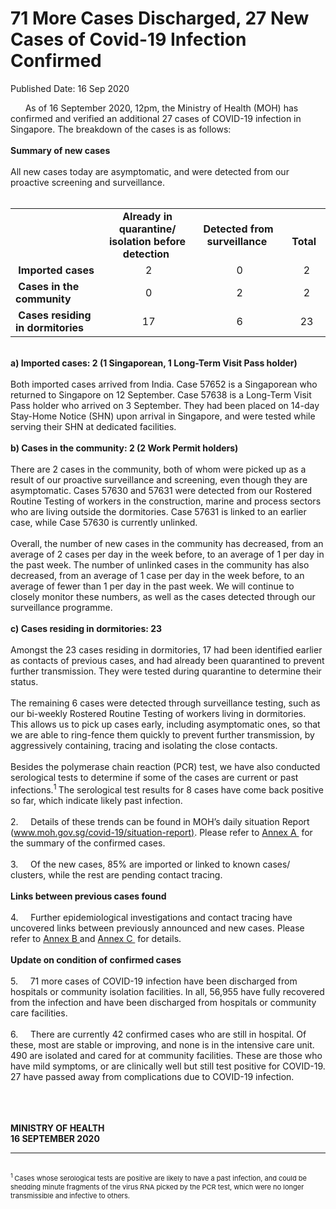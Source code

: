 <html>
    <meta http-equiv="Content-Type" content="text/html; charset=utf-8"/>
    <meta charset="utf-8"/>
    <title>71 More Cases Discharged, 27 New Cases of Covid-19 Infection Confirmed</title>
    <body><h1>71 More Cases Discharged, 27 New Cases of Covid-19 Infection Confirmed</h1>
    <p>Published Date: 16 Sep 2020</p> &nbsp; &nbsp; &nbsp; As of 16 September 2020, 12pm, the Ministry of Health (MOH) has confirmed and verified an additional 27 cases of COVID-19 infection in Singapore. The breakdown of the cases is as follows:<br><br><strong>Summary of new cases</strong><br><br>All new cases today are asymptomatic, and were detected from our proactive screening and surveillance.&nbsp;<div><br></div><table style="border-color: rgb(0, 0, 0); text-align: center; vertical-align: middle; border-width: 1px;" class="" align="center"><tbody><tr><td class="" style="text-align: center; vertical-align: middle; border-width: 1px; border-color: rgb(0, 0, 0);">&nbsp;&nbsp;</td><td><strong>Already in quarantine/ <br>isolation before detection</strong>&nbsp;</td><td><strong>Detected from surveillance</strong>&nbsp;</td><td><strong>&nbsp; &nbsp; Total</strong>&nbsp;</td></tr><tr><td style="text-align: left;">&nbsp;<strong>Imported cases</strong></td><td>&nbsp;2</td><td>&nbsp;0</td><td>&nbsp;2</td></tr><tr><td style="text-align: left;">&nbsp;<strong>Cases in the community</strong></td><td>&nbsp;0</td><td>&nbsp;2</td><td>&nbsp;2</td></tr><tr><td style="text-align: left;">&nbsp;<strong>Cases residing in dormitories</strong></td><td>&nbsp;17</td><td>&nbsp;6</td><td>&nbsp;23</td></tr></tbody></table><br><strong>a) Imported cases: 2 (1 Singaporean, 1 Long-Term Visit Pass holder)</strong><br><br>Both imported cases arrived from India. Case 57652 is a Singaporean who returned to Singapore on 12 September. Case 57638 is a Long-Term Visit Pass holder who arrived on 3 September. They had been placed on 14-day Stay-Home Notice (SHN) upon arrival in Singapore, and were tested while serving their SHN at dedicated facilities.&nbsp;<br><br><strong>b) Cases in the community: 2 (2 Work Permit holders)<br></strong><br>There are 2 cases in the community, both of whom were picked up as a result of our proactive surveillance and screening, even though they are asymptomatic. Cases 57630 and 57631 were detected from our Rostered Routine Testing of workers in the construction, marine and process sectors who are living outside the dormitories. Case 57631 is linked to an earlier case, while Case 57630 is currently unlinked.&nbsp;<br><br>Overall, the number of new cases in the community has decreased, from an average of 2 cases per day in the week before, to an average of 1 per day in the past week. The number of unlinked cases in the community has also decreased, from an average of 1 case per day in the week before, to an average of fewer than 1 per day in the past week. We will continue to closely monitor these numbers, as well as the cases detected through our surveillance programme.<br><br><strong>c) Cases residing in dormitories: 23</strong><br><br>Amongst the 23 cases residing in dormitories, 17 had been identified earlier as contacts of previous cases, and had already been quarantined to prevent further transmission. They were tested during quarantine to determine their status.&nbsp;&nbsp;<br><br>The remaining 6 cases were detected through surveillance testing, such as our bi-weekly Rostered Routine Testing of workers living in dormitories. This allows us to pick up cases early, including asymptomatic ones, so that we are able to ring-fence them quickly to prevent further transmission, by aggressively containing, tracing and isolating the close contacts.&nbsp;<br><br>Besides the polymerase chain reaction (PCR) test, we have also conducted serological tests to determine if some of the cases are current or past infections.<sup>1 </sup>The serological test results for 8 cases have come back positive so far, which indicate likely past infection.<br><br>2.&nbsp; &nbsp; &nbsp;Details of these trends can be found in MOH’s daily situation Report (<a href="https://www.moh.gov.sg/covid-19/situation-report" title="" class="" target="">www.moh.gov.sg/covid-19/situation-report)</a>. Please refer to <a href="/docs/librariesprovider5/default-document-library/annex-a812a88c499f54243a973721070a753e9.pdf?sfvrsn=7dac17e_0" title="Annex A ">Annex A </a>&nbsp;for the summary of the confirmed cases.&nbsp;<br><br>3.&nbsp; &nbsp; &nbsp;Of the new cases, 85% are imported or linked to known cases/ clusters, while the rest are pending contact tracing.&nbsp;<br><br><strong>Links between previous cases found</strong><br><br>4.&nbsp; &nbsp; &nbsp;Further epidemiological investigations and contact tracing have uncovered links between previously announced and new cases. Please refer to <a href="/docs/librariesprovider5/default-document-library/annex-b07fadbdaf8ef4231b3df56f9f6240f32.pdf?sfvrsn=fc3bb0f9_0" title="Annex B ">Annex B </a>and <a href="/docs/librariesprovider5/default-document-library/annex-ce91fc2786ac343cb822f8fa398f1bb57.pdf?sfvrsn=61bbe14b_0" title="Annex C ">Annex C </a>&nbsp;for details.&nbsp;<br><br><strong>Update on condition of confirmed cases</strong><br><br>5.&nbsp; &nbsp; &nbsp;71 more cases of COVID-19 infection have been discharged from hospitals or community isolation facilities. In all, 56,955 have fully recovered from the infection and have been discharged from hospitals or community care facilities.&nbsp;<br><br>6.&nbsp; &nbsp; &nbsp;There are currently 42 confirmed cases who are still in hospital. Of these, most are stable or improving, and none is in the intensive care unit. 490 are isolated and cared for at community facilities. These are those who have mild symptoms, or are clinically well but still test positive for COVID-19. 27 have passed away from complications due to COVID-19 infection.&nbsp;<br><div><p dir="ltr"><br><br><br><strong>MINISTRY OF HEALTH<br>16 SEPTEMBER 2020</strong><br></p></div><hr><br><div><span style="font-size: 11px;"><sup>1 </sup>Cases whose serological tests are positive are likely to have a past infection, and could be shedding minute fragments of the virus RNA picked by the PCR test, which were no longer transmissible and infective to others.</span></div><br></body>
</html>